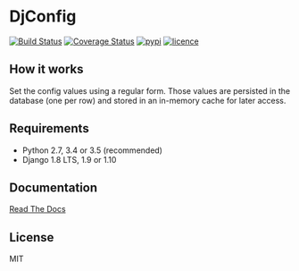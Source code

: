 # DjConfig

[![Build Status](https://img.shields.io/travis/nitely/django-djconfig.svg?style=flat-square)](https://travis-ci.org/nitely/django-djconfig)
[![Coverage Status](https://img.shields.io/coveralls/nitely/django-djconfig.svg?style=flat-square)](https://coveralls.io/r/nitely/django-djconfig)
[![pypi](https://img.shields.io/pypi/v/django-djconfig.svg?style=flat-square)](https://pypi.python.org/pypi/django-djconfig)
[![licence](https://img.shields.io/pypi/l/django-djconfig.svg?style=flat-square)](https://raw.githubusercontent.com/nitely/django-djconfig/master/LICENSE)

## How it works

Set the config values using a regular form.
Those values are persisted in the database (one per row)
and stored in an in-memory cache for later access.

## Requirements

* Python 2.7, 3.4 or 3.5 (recommended)
* Django 1.8 LTS, 1.9 or 1.10

## Documentation

[Read The Docs](http://django-djconfig.readthedocs.org)

## License

MIT
